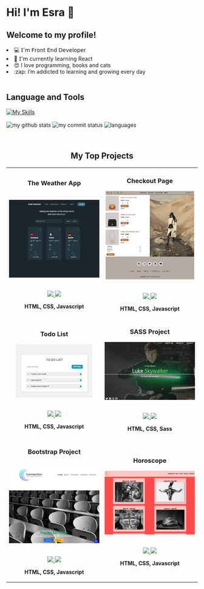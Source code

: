 <h1> Hi! I'm Esra 👋</h1>
<h2> Welcome to my profile! </h2> 

<li> 💻 𝖨'𝗆 𝖥𝗋𝗈𝗇𝗍 𝖤𝗇𝖽 𝖣𝖾𝗏𝖾𝗅𝗈𝗉𝖾𝗋 </li>
<li> 🧠 𝖨'𝗆 𝖼𝗎𝗋𝗋𝖾𝗇𝗍𝗅𝗒 𝗅𝖾𝖺𝗋𝗇𝗂𝗇𝗀 React</li>
<li> 😍 I love programming, books and cats </li>
<li> :zap: I’m addicted to learning and growing every day</li>

<br/>
<h2>Language and Tools</h2>

[![My Skills](https://skillicons.dev/icons?i=html,css,js,react,sass,bootstrap,tailwind,vscode,postman,github,linux,figma,&theme=dark&perline=5)](https://skillicons.dev)
<br/>
<br/>
<img src="https://github-readme-stats.vercel.app/api?username=eflatuna&theme=chartreuse-dark" alt="my github stats" width="33%"/>
<img src="https://github-readme-streak-stats.herokuapp.com/?user=eflatuna&theme=chartreuse-dark" alt="my commit status" width="33%"/>
<img src="https://github-readme-stats.vercel.app/api/top-langs/?username=eflatuna&theme=chartreuse-dark&layout=compact" alt="languages" width="30%">
<br/>

</br>
<h2 align="center">My Top Projects</h2>


<div align="center">
	<table>
		<tr>
			<td width="50%">
				<h3 align="center">The Weather App</h3>
				<br/>
				<div align="center">  
					<a href="https://the-weather-app-efla.netlify.app/" >
						<img src="./img/2024-02-21_20-43.png" alt="project 1 target="_blank"" height="100%" />
					</a>
					<br/>
					<br/>
					<p>
						<a href="https://github.com/eflatuna/The-Weather-App" target="_blank">
							<img src="https://img.shields.io/badge/Repo-lightgrey?style=for-the-badge&logo=github"/>
						</a>  
						<a href="https://the-weather-app-efla.netlify.app/" target="_blank">
              <img src="https://img.shields.io/badge/Live-lightgrey?style=for-the-badge&color=0892d0"/>
						</a>
					</p>
					<p><strong>HTML, CSS, Javascript</strong></p>
          <p>
					</p>
				</div>
			</td>
			<td width="50%">
				<h3 align="center">Checkout Page</h3>
				<div align="center" >  
					<a href='https://checkout-page-bags.netlify.app' target="_blank">
						<img src="./img/2024-02-21_16-05.png" alt="project 2" height="100%" />
					</a>
					<br>
					<br>
					<p>
						<a href="https://github.com/eflatuna/Checkout_Page_Project" target="_blank">
							<img src="https://img.shields.io/badge/Repo-lightgrey?style=for-the-badge&logo=github"/>
						</a>  
						<a href="https://checkout-page-bags.netlify.app" target="_blank">
							<img src="https://img.shields.io/badge/Live-lightgrey?style=for-the-badge&color=0892d0"/>
						</a>	
					</p>
					 <p><strong>HTML, CSS, Javascript</strong></p>
					<p> </p>
				</div>
        </tr>
	    <tr>
            <td width="50%">
                <h3 align="center">Todo List</h3>
                <div align="center">  
                    <a href='https://ttodolistt-1.netlify.app' target="_blank">
                        <img src="./img/photo_2024-02-21_16-58-28.jpg" alt="project 4" width="85%" height="40%" />
                    </a>
                    <br>
                    <br>
                    <p>
                       <a href="https://github.com/eflatuna/ToDo_List" target="_blank">
							<img src="https://img.shields.io/badge/Repo-lightgrey?style=for-the-badge&logo=github"/>
						</a>  
						<a href="https://ttodolistt-1.netlify.app" target="_blank">
              <img src="https://img.shields.io/badge/Live-lightgrey?style=for-the-badge&color=0892d0"/>
						</a>
                    </p>
                    <p><strong>HTML, CSS, Javascript</strong></p>
		    <p></p>
                </div>	
            </td>
            <td width="50%">
                <h3 align="center">SASS Project</h3>
                <div align="center" >  
                    <a href='https://my-scss-project-efla.netlify.app/' target="_blank">
                        <img src="./img/2024-02-21_20-38.png" alt="project 3" height="100%" />
                    </a>
                    <br>
                    <br>
                    <p>
                        <a href="https://github.com/eflatuna/My_Scss_Project" target="_blank">
							<img src="https://img.shields.io/badge/Repo-lightgrey?style=for-the-badge&logo=github"/>
						</a>  
						<a href="https://my-scss-project-efla.netlify.app/" target="_blank">
							<img src="https://img.shields.io/badge/Live-lightgrey?style=for-the-badge&color=0892d0"/>
						</a>
                    </p>
                    <p><strong>HTML, CSS, Sass</strong></p>
		    <p></p>
                </div>
            </td>
        </tr>
	 

<tr>
			<td width="50%">
				<h3 align="center">Bootstrap Project</h3>
				<br/>
				<div align="center">  
					<a href="https://bbootstrap-pro1.netlify.app/" >
						<img src="./img/2024-02-21_20-25.png" alt="project 1 target="_blank"" height="100%" />
					</a>
					<br/>
					<br/>
					<p>
						<a href="https://github.com/eflatuna/Bootstrap_Project1" target="_blank">
							<img src="https://img.shields.io/badge/Repo-lightgrey?style=for-the-badge&logo=github"/>
						</a>  
						<a href="https://bbootstrap-pro1.netlify.app" target="_blank">
              <img src="https://img.shields.io/badge/Live-lightgrey?style=for-the-badge&color=0892d0"/>
						</a>
					</p>
					<p><strong>HTML, CSS, Javascript</strong></p>
          <p>
					</p>
				</div>
			</td>
			<td width="50%">
				<h3 align="center">Horoscope</h3>
				<div align="center" >  
					<a href='https://horoscope-eflaa.netlify.app/' target="_blank">
						<img src="./img/horoscope2.png" alt="project 2" height="100%" />
					</a>
					<br>
					<br>
					<p>
						<a href="https://github.com/eflatuna/Horoscope" target="_blank">
							<img src="https://img.shields.io/badge/Repo-lightgrey?style=for-the-badge&logo=github"/>
						</a>  
						<a href="https://horoscope-eflaa.netlify.app/" target="_blank">
							<img src="https://img.shields.io/badge/Live-lightgrey?style=for-the-badge&color=0892d0"/>
						</a>	
					</p>
					 <p><strong>HTML, CSS, Javascript</strong></p>
					<p> </p>
				</div>
        </tr>
	</table>
</div>
<br />

